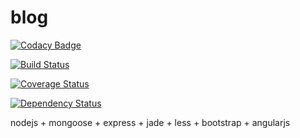 # blog

[![Codacy Badge](https://api.codacy.com/project/badge/grade/0b0351f0961f4cf89e5a902c0fa8dd47)](https://www.codacy.com/app/franklioxygen/blog)

[![Build Status](https://travis-ci.org/franklioxygen/blog.svg?branch=master)](https://travis-ci.org/franklioxygen/blog)

[![Coverage Status](https://coveralls.io/repos/github/franklioxygen/blog/badge.svg?branch=master)](https://coveralls.io/github/franklioxygen/blog?branch=master)

[![Dependency Status](https://david-dm.org/franklioxygen/blog.svg)](https://david-dm.org/franklioxygen/blog)


nodejs
+
mongoose
+
express
+
jade
+
less
+
bootstrap
+
angularjs
